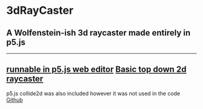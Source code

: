 # 3dRayCaster
## A Wolfenstein-ish 3d raycaster made entirely in p5.js
---
[runnable in p5.js web editor](https://editor.p5js.org/gclebor-16/sketches/Fc29ZE_B7)
[Basic top down 2d raycaster](https://editor.p5js.org/gclebor-16/sketches/dzZvulgmE)
---
p5.js collide2d was also included however it was not used in the code [Github](https://github.com/bmoren/p5.collide2D)
